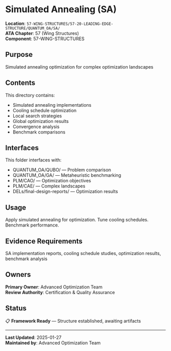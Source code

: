 # Simulated Annealing (SA)

**Location**: `57-WING-STRUCTURES/57-20-LEADING-EDGE-STRUCTURE/QUANTUM_OA/SA/`  
**ATA Chapter**: 57 (Wing Structures)  
**Component**: 57-WING-STRUCTURES

## Purpose

Simulated annealing optimization for complex optimization landscapes

## Contents

This directory contains:

- Simulated annealing implementations
- Cooling schedule optimization
- Local search strategies
- Global optimization results
- Convergence analysis
- Benchmark comparisons

## Interfaces

This folder interfaces with:

- QUANTUM_OA/QUBO/ — Problem comparison
- QUANTUM_OA/GA/ — Metaheuristic benchmarking
- PLM/CAO/ — Optimization objectives
- PLM/CAE/ — Complex landscapes
- DELs/final-design-reports/ — Optimization results

## Usage

Apply simulated annealing for optimization. Tune cooling schedules. Benchmark performance.

## Evidence Requirements

SA implementation reports, cooling schedule studies, optimization results, benchmark analysis

## Owners

**Primary Owner**: Advanced Optimization Team  
**Review Authority**: Certification & Quality Assurance

## Status

📋 **Framework Ready** — Structure established, awaiting artifacts

---

**Last Updated**: 2025-01-27  
**Maintained by**: Advanced Optimization Team
